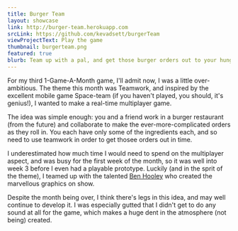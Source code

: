 ```yaml
---
title: Burger Team
layout: showcase
link: http://burger-team.herokuapp.com
srcLink: https://github.com/kevadsett/burgerTeam
viewProjectText: Play the game
thumbnail: burgerteam.png
featured: true
blurb: Team up with a pal, and get those burger orders out to your hungry customers.
---
```


For my third 1-Game-A-Month game, I'll admit now, I was a little over-ambitious. The theme this month was Teamwork, and inspired by the excellent mobile game Space-team (if you haven't played, you should, it's genius!), I wanted to make a real-time multiplayer game. 

The idea was simple enough: you and a friend work in a burger restaurant (from the future) and collaborate to make the ever-more-complicated orders as they roll in. You each have only some of the ingredients each, and so need to use teamwork in order to get thosee orders out in time.

I underestimated how much time I would need to spend on the multiplayer aspect, and was busy for the first week of the month, so it was well into week 3 before I even had a playable prototype. Luckily (and in the sprit of the theme), I teamed up with the talented [Ben Hooley](www.benhooleyartist.co.uk) who created the marvellous graphics on show.

Despite the month being over, I think there's legs in this idea, and may well continue to develop it. I was especially gutted that I didn't get to do any sound at all for the game, which makes a huge dent in the atmosphere (not being) created.